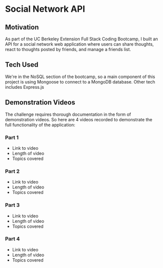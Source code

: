 # Social Network API

## Motivation
As part of the UC Berkeley Extension Full Stack Coding Bootcamp, I built an API for a social network web application where users can share thoughts, react to thoughts posted by friends, and manage a friends list.

## Tech Used
We're in the NoSQL section of the bootcamp, so a main component of this project is using Mongoose to connect to a MongoDB database. Other tech includes Express.js

## Demonstration Videos
The challenge requires thorough documentation in the form of demonstration videos. So here are 4 videos recorded to demonstrate the full functionality of the application:

### Part 1
* Link to video
* Length of video
* Topics covered

### Part 2
* Link to video
* Length of video
* Topics covered

### Part 3
* Link to video
* Length of video
* Topics covered

### Part 4
* Link to video
* Length of video
* Topics covered
